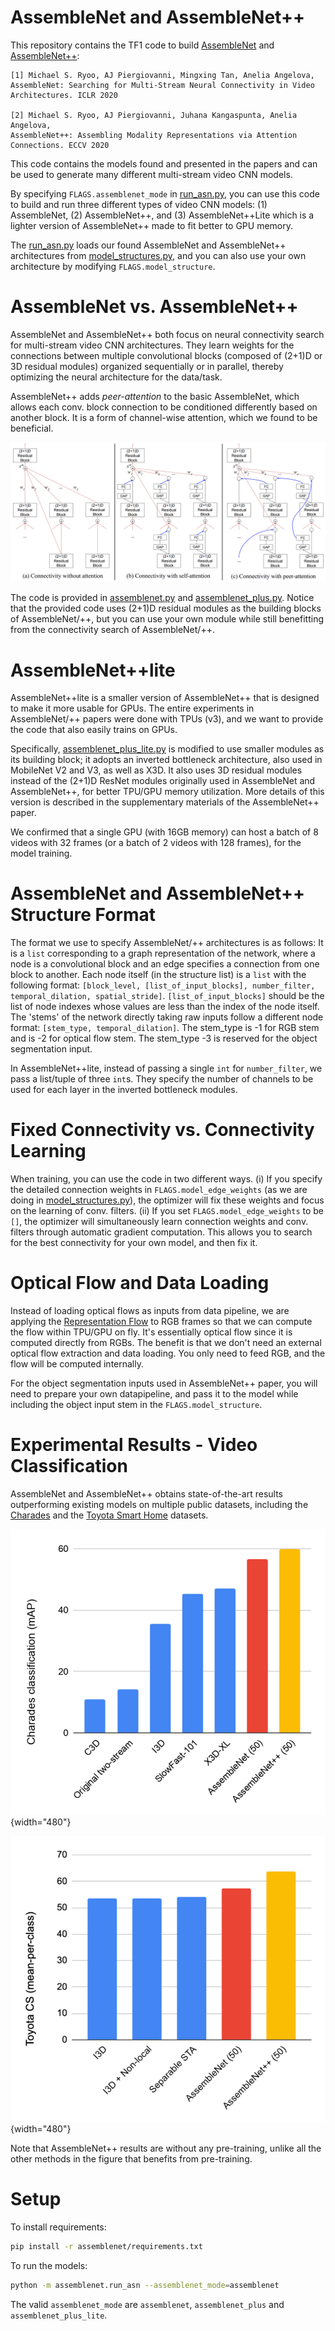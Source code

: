 # AssembleNet and AssembleNet++

This repository contains the TF1 code to build [AssembleNet](https://arxiv.org/abs/1905.13209) and [AssembleNet++](https://arxiv.org/abs/2008.08072):

    [1] Michael S. Ryoo, AJ Piergiovanni, Mingxing Tan, Anelia Angelova,
    AssembleNet: Searching for Multi-Stream Neural Connectivity in Video
    Architectures. ICLR 2020

    [2] Michael S. Ryoo, AJ Piergiovanni, Juhana Kangaspunta, Anelia Angelova,
    AssembleNet++: Assembling Modality Representations via Attention
    Connections. ECCV 2020

This code contains the models found and presented in the papers and can be used to generate many different multi-stream video CNN models.

By specifying `FLAGS.assemblenet_mode` in [run_asn.py](run_asn.py), you can use this code to build and run three different types of video CNN models: (1) AssembleNet, (2) AssembleNet++, and (3) AssembleNet++Lite which is a lighter version of AssembleNet++ made to fit better to GPU memory.

The [run_asn.py](run_asn.py) loads our found AssembleNet and AssembleNet++ architectures from [model_structures.py](model_structures.py), and you can also use your own architecture by modifying `FLAGS.model_structure`.


# AssembleNet vs. AssembleNet++

AssembleNet and AssembleNet++ both focus on neural connectivity search for multi-stream video CNN architectures. They learn weights for the connections between multiple convolutional blocks (composed of (2+1)D or 3D residual modules) organized sequentially or in parallel, thereby optimizing the neural architecture for the data/task.

AssembleNet++ adds *peer-attention* to the basic AssembleNet, which allows each conv. block connection to be conditioned differently based on another block. It is a form of channel-wise attention, which we found to be beneficial.

![peer_attention](peer_attention.png "peer_attention")

The code is provided in [assemblenet.py](assemblenet.py) and [assemblenet_plus.py](assemblenet_plus.py). Notice that the provided code uses (2+1)D residual modules as the building blocks of AssembleNet/++, but you can use your own module while still benefitting from the connectivity search of AssembleNet/++.


# AssembleNet++lite

AssembleNet++lite is a smaller version of AssembleNet++ that is designed to make it more usable for GPUs. The entire experiments in AssembleNet/++ papers were done with TPUs (v3), and we want to provide the code that also easily trains on GPUs.

Specifically, [assemblenet_plus_lite.py](assemblenet_plus_lite.py) is modified to use smaller modules as its building block; it adopts an inverted bottleneck architecture, also used in MobileNet V2 and V3, as well as X3D. It also uses 3D residual modules instead of the (2+1)D ResNet modules originally used in AssembleNet and AssembleNet++, for better TPU/GPU memory utilization.
More details of this version is described in the supplementary materials of the AssembleNet++ paper.

We confirmed that a single GPU (with 16GB memory) can host a batch of 8 videos with 32 frames (or a batch of 2 videos with 128 frames), for the model training.


# AssembleNet and AssembleNet++ Structure Format

The format we use to specify AssembleNet/++ architectures is as follows: It is a `list` corresponding to a graph representation of the network, where a node is a convolutional block and an edge specifies a connection from one block to another. Each node itself (in the structure list) is a `list` with the following format: `[block_level, [list_of_input_blocks], number_filter, temporal_dilation, spatial_stride]`. `[list_of_input_blocks]` should be the list of node indexes whose values are less than the index of the node itself. The 'stems' of the network directly taking raw inputs follow a different node format: `[stem_type, temporal_dilation]`. The stem_type is -1 for RGB stem and is -2 for optical flow stem. The stem_type -3 is reserved for the object segmentation input.

In AssembleNet++lite, instead of passing a single `int` for `number_filter`, we pass a list/tuple of three `int`s. They specify the number of channels to be used for each layer in the inverted bottleneck modules.


# Fixed Connectivity vs. Connectivity Learning

When training, you can use the code in two different ways. (i) If you specify the detailed connection weights in `FLAGS.model_edge_weights` (as we are doing in [model_structures.py](model_structures.py)), the optimizer will fix these weights and focus on the learning of conv. filters. (ii) If you set `FLAGS.model_edge_weights` to be `[]`, the optimizer will simultaneously learn connection weights and conv. filters through automatic gradient computation. This allows you to search for the best connectivity for your own model, and then fix it.


# Optical Flow and Data Loading

Instead of loading optical flows as inputs from data pipeline, we are applying the [Representation Flow](https://github.com/piergiaj/representation-flow-cvpr19) to RGB frames so that we can compute the flow within TPU/GPU on fly. It's essentially optical flow since it is computed directly from RGBs. The benefit is that we don't need an external optical flow extraction and data loading. You only need to feed RGB, and the flow will be computed internally.

For the object segmentation inputs used in AssembleNet++ paper, you will need to prepare your own datapipeline, and pass it to the model while including the object input stem in the `FLAGS.model_structure`.


# Experimental Results - Video Classification

AssembleNet and AssembleNet++ obtains state-of-the-art results outperforming existing models on multiple public datasets, including the [Charades](https://prior.allenai.org/projects/charades) and the [Toyota Smart Home](https://project.inria.fr/toyotasmarthome/) datasets.

![asn_charades_results](charades_assemblenet.png "asn_charades_results"){width="480"}

![asn_toyota_results](toyota_assemblenet.png "asn_toyota_results"){width="480"}

Note that AssembleNet++ results are without any pre-training, unlike all the other methods in the figure that benefits from pre-training.

# Setup

To install requirements:

```bash
pip install -r assemblenet/requirements.txt
```

To run the models:

```bash
python -m assemblenet.run_asn --assemblenet_mode=assemblenet
```

The valid `assemblenet_mode` are `assemblenet`, `assemblenet_plus` and `assemblenet_plus_lite`.

